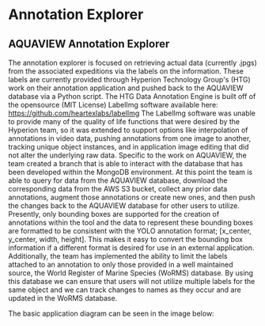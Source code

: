 # Annotation Explorer
## AQUAVIEW Annotation Explorer
The annotation explorer is focused on retrieving actual data (currently .jpgs) from the associated expeditions via the labels on the information. These labels are currently provided through Hyperion Technology Group's (HTG) work on their annotation application and pushed back to the AQUAVIEW database via a Python script. The HTG Data Annotation Engine is built off of the opensource (MIT License) LabelImg software available here: https://github.com/heartexlabs/labelImg The LabelImg software was unable to provide many of the quality of life functions that were desired by the Hyperion team, so it was extended to support options like interpolation of annotations in video data, pushing annotations from one image to another, tracking unique object instances, and in application image editing that did not alter the underlying raw data. Specific to the work on AQUAVIEW, the team created a branch that is able to interact with the database that has been developed within the MongoDB environment. At this point the team is able to query for data from the AQUAVIEW database, download the corresponding data from the AWS S3 bucket, collect any prior data annotations, augment those annotations or create new ones, and then push the changes back to the AQUAVIEW database for other users to utilize. Presently, only bounding boxes are supported for the creation of annotations within the tool and the data to represent these bounding boxes are formatted to be consistent with the YOLO annotation format; [x_center, y_center, width, height]. This makes it easy to convert the bounding box information if a different format is desired for use in an external application. Additionally, the team has implemented the ability to limit the labels attached to an annotation to only those provided in a well maintained source, the World Register of Marine Species (WoRMS) database. By using this database we can ensure that users will not utilize multiple labels for the same object and we can track changes to names as they occur and are updated in the WoRMS database.

The basic application diagram can be seen in the image below:
